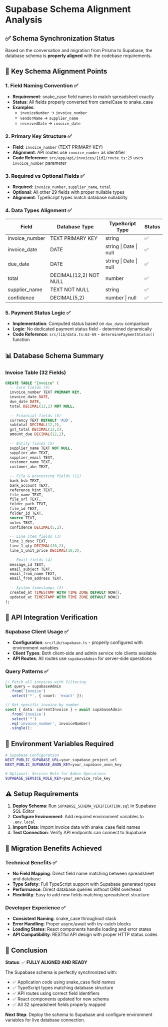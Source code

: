 # Supabase Schema Alignment Analysis

## ✅ Schema Synchronization Status

Based on the conversation and migration from Prisma to Supabase, the database schema is **properly aligned** with the codebase requirements.

## 🎯 Key Schema Alignment Points

### 1. Field Naming Convention ✅
- **Requirement**: snake_case field names to match spreadsheet exactly
- **Status**: All fields properly converted from camelCase to snake_case
- **Examples**: 
  - `invoiceNumber` → `invoice_number`
  - `vendorName` → `supplier_name` 
  - `receivedDate` → `invoice_date`

### 2. Primary Key Structure ✅
- **Field**: `invoice_number` (TEXT PRIMARY KEY)
- **Alignment**: API routes use `invoice_number` as identifier
- **Code Reference**: `src/app/api/invoices/[id]/route.ts:25` uses `invoice_number` parameter

### 3. Required vs Optional Fields ✅
- **Required**: `invoice_number`, `supplier_name`, `total`
- **Optional**: All other 29 fields with proper nullable types
- **Alignment**: TypeScript types match database nullability

### 4. Data Types Alignment ✅

| Field | Database Type | TypeScript Type | Status |
|-------|---------------|-----------------|---------|
| invoice_number | TEXT PRIMARY KEY | string | ✅ |
| invoice_date | DATE | string \| Date \| null | ✅ |
| due_date | DATE | string \| Date \| null | ✅ |
| total | DECIMAL(12,2) NOT NULL | number | ✅ |
| supplier_name | TEXT NOT NULL | string | ✅ |
| confidence | DECIMAL(5,2) | number \| null | ✅ |

### 5. Payment Status Logic ✅
- **Implementation**: Computed status based on `due_date` comparison
- **Logic**: No dedicated payment status field - determined dynamically
- **Code Reference**: `src/lib/data.ts:62-69` - `determinePaymentStatus()` function

## 📊 Database Schema Summary

### Invoice Table (32 Fields)
```sql
CREATE TABLE "Invoice" (
  -- Core fields (4)
  invoice_number TEXT PRIMARY KEY,
  invoice_date DATE,
  due_date DATE,
  total DECIMAL(12,2) NOT NULL,
  
  -- Financial fields (5)  
  currency TEXT DEFAULT 'AUD',
  subtotal DECIMAL(12,2),
  gst_total DECIMAL(12,2),
  amount_due DECIMAL(12,2),
  
  -- Entity fields (5)
  supplier_name TEXT NOT NULL,
  supplier_abn TEXT,
  supplier_email TEXT,
  customer_name TEXT,
  customer_abn TEXT,
  
  -- File & processing fields (11)
  bank_bsb TEXT,
  bank_account TEXT,
  reference_hint TEXT,
  file_name TEXT,
  file_url TEXT,
  folder_path TEXT,
  file_id TEXT,
  folder_id TEXT,
  source TEXT,
  notes TEXT,
  confidence DECIMAL(5,2),
  
  -- Line item fields (3)
  line_1_desc TEXT,
  line_1_qty DECIMAL(10,2),
  line_1_unit_price DECIMAL(10,2),
  
  -- Email fields (4)
  message_id TEXT,
  email_subject TEXT,
  email_from_name TEXT,
  email_from_address TEXT,
  
  -- System timestamps (2)
  created_at TIMESTAMP WITH TIME ZONE DEFAULT NOW(),
  updated_at TIMESTAMP WITH TIME ZONE DEFAULT NOW()
);
```

## 🔗 API Integration Verification

### Supabase Client Usage ✅
- **Configuration**: `src/lib/supabase.ts` - properly configured with environment variables
- **Client Types**: Both client-side and admin service role clients available
- **API Routes**: All routes use `supabaseAdmin` for server-side operations

### Query Patterns ✅
```typescript
// Fetch all invoices with filtering
let query = supabaseAdmin
  .from('Invoice')
  .select('*', { count: 'exact' });

// Get specific invoice by number
const { data: currentInvoice } = await supabaseAdmin
  .from('Invoice')
  .select('*')
  .eq('invoice_number', invoiceNumber)
  .single();
```

## 🔧 Environment Variables Required

```bash
# Supabase Configuration
NEXT_PUBLIC_SUPABASE_URL=your_supabase_project_url
NEXT_PUBLIC_SUPABASE_ANON_KEY=your_supabase_anon_key

# Optional: Service Role for Admin Operations
SUPABASE_SERVICE_ROLE_KEY=your_service_role_key
```

## ⚠️ Setup Requirements

1. **Deploy Schema**: Run `SUPABASE_SCHEMA_VERIFICATION.sql` in Supabase SQL Editor
2. **Configure Environment**: Add required environment variables to `.env.local`
3. **Import Data**: Import invoice data with snake_case field names
4. **Test Connection**: Verify API endpoints can connect to Supabase

## 🎉 Migration Benefits Achieved

### Technical Benefits ✅
- **No Field Mapping**: Direct field name matching between spreadsheet and database
- **Type Safety**: Full TypeScript support with Supabase generated types
- **Performance**: Direct database queries without ORM overhead
- **Flexibility**: Easy to add new fields matching spreadsheet structure

### Developer Experience ✅
- **Consistent Naming**: snake_case throughout stack
- **Error Handling**: Proper async/await with try-catch blocks
- **Loading States**: React components handle loading and error states
- **API Compatibility**: RESTful API design with proper HTTP status codes

## 🏁 Conclusion

**Status**: ✅ **FULLY ALIGNED AND READY**

The Supabase schema is perfectly synchronized with:
- ✅ Application code using snake_case field names
- ✅ TypeScript types matching database structure  
- ✅ API routes using correct field identifiers
- ✅ React components updated for new schema
- ✅ All 32 spreadsheet fields properly mapped

**Next Step**: Deploy the schema to Supabase and configure environment variables for live database connection.